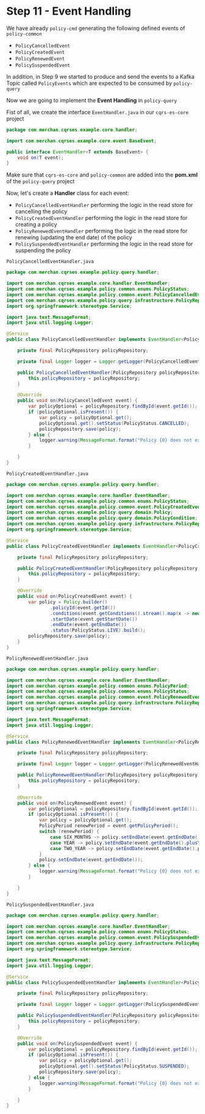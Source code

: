 # Step 11 - Event Handling 
We have already `policy-cmd` generating the following defined events of `policy-common`
- `PolicyCancelledEvent`
- `PolicyCreatedEvent`
- `PolicyRenewedEvent`
- `PolicySuspendedEvent`

In addition, in Step 9 we started to produce and send the events to a Kafka Topic called `PolicyEvents` which are expected to be consumed by `policy-query`

Now we are going to implement the **Event Handling** in `policy-query`

Fist of all, we create the interface `EventHandler.java` in our `cqrs-es-core` project

```java
package com.merchan.cqrses.example.core.handler;

import com.merchan.cqrses.example.core.event.BaseEvent;

public interface EventHandler<T extends BaseEvent> {
    void on(T event);
}

```

Make sure that `cqrs-es-core` and `policy-common` are added into the **pom.xml** of the `policy-query` project

Now, let's create a **Handler** class for each event:
- `PolicyCancelledEventHandler` performing the logic in the read store for cancelling the policy
- `PolicyCreatedEventHandler` performing the logic in the read store for creating a policy
- `PolicyRenewedEventHandler` performing the logic in the read store for renewing (updating the end date) of the policy
- `PolicySuspendedEventHandler` performing the logic in the read store for suspending the policy

`PolicyCancelledEventHandler.java`

```java
package com.merchan.cqrses.example.policy.query.handler;

import com.merchan.cqrses.example.core.handler.EventHandler;
import com.merchan.cqrses.example.policy.common.enums.PolicyStatus;
import com.merchan.cqrses.example.policy.common.event.PolicyCancelledEvent;
import com.merchan.cqrses.example.policy.query.infrastructure.PolicyRepository;
import org.springframework.stereotype.Service;

import java.text.MessageFormat;
import java.util.logging.Logger;

@Service
public class PolicyCancelledEventHandler implements EventHandler<PolicyCancelledEvent> {

    private final PolicyRepository policyRepository;

    private final Logger logger = Logger.getLogger(PolicyCancelledEventHandler.class.getName());

    public PolicyCancelledEventHandler(PolicyRepository policyRepository) {
        this.policyRepository = policyRepository;
    }

    @Override
    public void on(PolicyCancelledEvent event) {
        var policyOptional = policyRepository.findById(event.getId());
        if (policyOptional.isPresent()) {
            var policy = policyOptional.get();
            policyOptional.get().setStatus(PolicyStatus.CANCELLED);
            policyRepository.save(policy);
        } else {
            logger.warning(MessageFormat.format("Policy {0} does not exist", event.getId()));
        }

    }
}

```

`PolicyCreatedEventHandler.java`

```java
package com.merchan.cqrses.example.policy.query.handler;

import com.merchan.cqrses.example.core.handler.EventHandler;
import com.merchan.cqrses.example.policy.common.enums.PolicyStatus;
import com.merchan.cqrses.example.policy.common.event.PolicyCreatedEvent;
import com.merchan.cqrses.example.policy.query.domain.Policy;
import com.merchan.cqrses.example.policy.query.domain.PolicyCondition;
import com.merchan.cqrses.example.policy.query.infrastructure.PolicyRepository;
import org.springframework.stereotype.Service;

@Service
public class PolicyCreatedEventHandler implements EventHandler<PolicyCreatedEvent> {

    private final PolicyRepository policyRepository;

    public PolicyCreatedEventHandler(PolicyRepository policyRepository) {
        this.policyRepository = policyRepository;
    }

    @Override
    public void on(PolicyCreatedEvent event) {
        var policy = Policy.builder()
                .policyId(event.getId())
                .conditions(event.getConditions().stream().map(x -> new PolicyCondition("", x, null)).toList())
                .startDate(event.getStartDate())
                .endDate(event.getEndDate())
                .status(PolicyStatus.LIVE).build();
        policyRepository.save(policy);
    }
}

```

`PolicyRenewedEventHandler.java`

```java
package com.merchan.cqrses.example.policy.query.handler;

import com.merchan.cqrses.example.core.handler.EventHandler;
import com.merchan.cqrses.example.policy.common.enums.PolicyPeriod;
import com.merchan.cqrses.example.policy.common.enums.PolicyStatus;
import com.merchan.cqrses.example.policy.common.event.PolicyRenewedEvent;
import com.merchan.cqrses.example.policy.query.infrastructure.PolicyRepository;
import org.springframework.stereotype.Service;

import java.text.MessageFormat;
import java.util.logging.Logger;

@Service
public class PolicyRenewedEventHandler implements EventHandler<PolicyRenewedEvent> {

    private final PolicyRepository policyRepository;

    private final Logger logger = Logger.getLogger(PolicyRenewedEventHandler.class.getName());

    public PolicyRenewedEventHandler(PolicyRepository policyRepository) {
        this.policyRepository = policyRepository;
    }

    @Override
    public void on(PolicyRenewedEvent event) {
        var policyOptional = policyRepository.findById(event.getId());
        if (policyOptional.isPresent()) {
            var policy = policyOptional.get();
            PolicyPeriod renewPeriod = event.getPolicyPeriod();
            switch (renewPeriod) {
                case SIX_MONTHS -> policy.setEndDate(event.getEndDate().plusMonths(6));
                case YEAR -> policy.setEndDate(event.getEndDate().plusYears(1));
                case TWO_YEAR -> policy.setEndDate(event.getEndDate().plusYears(2));
            }
            policy.setEndDate(event.getEndDate());
        } else {
            logger.warning(MessageFormat.format("Policy {0} does not exist", event.getId()));
        }

    }
}

```

`PolicySuspendedEventHandler.java`

```java
package com.merchan.cqrses.example.policy.query.handler;

import com.merchan.cqrses.example.core.handler.EventHandler;
import com.merchan.cqrses.example.policy.common.enums.PolicyStatus;
import com.merchan.cqrses.example.policy.common.event.PolicySuspendedEvent;
import com.merchan.cqrses.example.policy.query.infrastructure.PolicyRepository;
import org.springframework.stereotype.Service;

import java.text.MessageFormat;
import java.util.logging.Logger;

@Service
public class PolicySuspendedEventHandler implements EventHandler<PolicySuspendedEvent> {

    private final PolicyRepository policyRepository;

    private final Logger logger = Logger.getLogger(PolicySuspendedEventHandler.class.getName());

    public PolicySuspendedEventHandler(PolicyRepository policyRepository) {
        this.policyRepository = policyRepository;
    }

    @Override
    public void on(PolicySuspendedEvent event) {
        var policyOptional = policyRepository.findById(event.getId());
        if (policyOptional.isPresent()) {
            var policy = policyOptional.get();
            policyOptional.get().setStatus(PolicyStatus.SUSPENDED);
            policyRepository.save(policy);
        } else {
            logger.warning(MessageFormat.format("Policy {0} does not exist", event.getId()));
        }

    }
}

```
